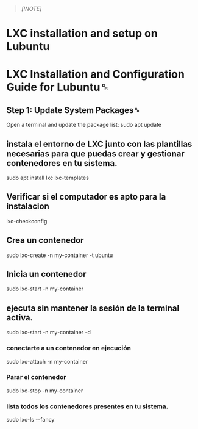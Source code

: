 > _[!NOTE]_

# LXC installation and setup on Lubuntu

# LXC Installation and Configuration Guide for Lubuntu␍

## Step 1: Update System Packages␍
Open a terminal and update the package list:
sudo apt update

## instala el entorno de LXC junto con las plantillas necesarias para que puedas crear y gestionar contenedores en tu sistema.
sudo apt install lxc lxc-templates

## Verificar si el computador es apto para la instalacion
lxc-checkconfig

## Crea un contenedor
sudo lxc-create -n my-container -t ubuntu

## Inicia un contenedor
sudo lxc-start -n my-container

## ejecuta sin mantener la sesión de la terminal activa. 
sudo lxc-start -n my-container -d

###  conectarte a un contenedor en ejecución 
sudo lxc-attach -n my-container

### Parar el contenedor
sudo lxc-stop -n my-container

###  lista todos los contenedores presentes en tu sistema.
sudo lxc-ls --fancy
